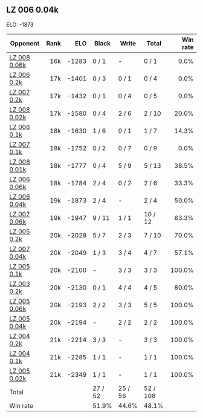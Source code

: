 ## LZ 006 0.04k ##

ELO: -1873

Opponent | Rank | ELO | Black | Write | Total | Win rate
---------|-----:|----:|-------|-------|-------|-------:
[LZ 008 0.06k](LZ%20008%200.06k.md) | 16k | -1283 | 0 / 1 | - | 0 / 1 | 0.0%
[LZ 006 0.2k](LZ%20006%200.2k.md) | 17k | -1401 | 0 / 3 | 0 / 1 | 0 / 4 | 0.0%
[LZ 007 0.2k](LZ%20007%200.2k.md) | 17k | -1432 | 0 / 1 | 0 / 4 | 0 / 5 | 0.0%
[LZ 008 0.02k](LZ%20008%200.02k.md) | 17k | -1580 | 0 / 4 | 2 / 6 | 2 / 10 | 20.0%
[LZ 006 0.1k](LZ%20006%200.1k.md) | 18k | -1630 | 1 / 6 | 0 / 1 | 1 / 7 | 14.3%
[LZ 007 0.1k](LZ%20007%200.1k.md) | 18k | -1752 | 0 / 2 | 0 / 7 | 0 / 9 | 0.0%
[LZ 008 0.01k](LZ%20008%200.01k.md) | 18k | -1777 | 0 / 4 | 5 / 9 | 5 / 13 | 38.5%
[LZ 006 0.06k](LZ%20006%200.06k.md) | 18k | -1784 | 2 / 4 | 0 / 2 | 2 / 6 | 33.3%
[LZ 006 0.04k](LZ%20006%200.04k.md) | 19k | -1873 | 2 / 4 | - | 2 / 4 | 50.0%
[LZ 007 0.06k](LZ%20007%200.06k.md) | 19k | -1947 | 9 / 11 | 1 / 1 | 10 / 12 | 83.3%
[LZ 005 0.2k](LZ%20005%200.2k.md) | 20k | -2028 | 5 / 7 | 2 / 3 | 7 / 10 | 70.0%
[LZ 007 0.04k](LZ%20007%200.04k.md) | 20k | -2049 | 1 / 3 | 3 / 4 | 4 / 7 | 57.1%
[LZ 005 0.1k](LZ%20005%200.1k.md) | 20k | -2100 | - | 3 / 3 | 3 / 3 | 100.0%
[LZ 003 0.2k](LZ%20003%200.2k.md) | 20k | -2130 | 0 / 1 | 4 / 4 | 4 / 5 | 80.0%
[LZ 005 0.06k](LZ%20005%200.06k.md) | 20k | -2193 | 2 / 2 | 3 / 3 | 5 / 5 | 100.0%
[LZ 005 0.04k](LZ%20005%200.04k.md) | 20k | -2194 | - | 2 / 2 | 2 / 2 | 100.0%
[LZ 004 0.2k](LZ%20004%200.2k.md) | 21k | -2214 | 3 / 3 | - | 3 / 3 | 100.0%
[LZ 004 0.1k](LZ%20004%200.1k.md) | 21k | -2285 | 1 / 1 | - | 1 / 1 | 100.0%
[LZ 005 0.02k](LZ%20005%200.02k.md) | 21k | -2349 | 1 / 1 | - | 1 / 1 | 100.0%
Total | | | 27 / 52 | 25 / 56 | 52 / 108 | 
Win rate| | | 51.9% | 44.6% | 48.1% | 
